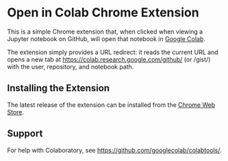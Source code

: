 # Open in Colab Chrome Extension

This is a simple Chrome extension that, when clicked when viewing a Jupyter
notebook on GitHub, will open that notebook in
[Google Colab](https://colab.research.google.com/).

The extension simply provides a URL redirect: it reads the current URL and opens
a new tab at https://colab.research.google.com/github/ (or /gist/) with the
user, repository, and notebook path.

## Installing the Extension

The latest release of the extension can be installed from the
[Chrome Web Store](https://chrome.google.com/webstore/detail/open-in-colab/iogfkhleblhcpcekbiedikdehleodpjo).

## Support

For help with Colaboratory, see https://github.com/googlecolab/colabtools/.
